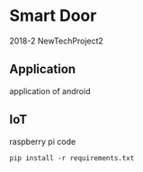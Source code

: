# Smart Door
2018-2 NewTechProject2

## Application
application of android

## IoT
raspberry pi code
```
pip install -r requirements.txt
```